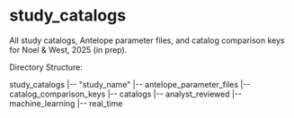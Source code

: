 # study_catalogs
All study catalogs, Antelope parameter files, and catalog comparison keys for Noel &amp; West, 2025 (in prep).

Directory Structure:

study_catalogs
 |-- "study_name"
       |-- antelope_parameter_files
       |-- catalog_comparison_keys
       |-- catalogs
            |-- analyst_reviewed
            |-- machine_learning
            |-- real_time
